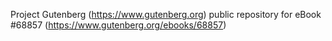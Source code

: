 Project Gutenberg (https://www.gutenberg.org) public repository for
eBook #68857 (https://www.gutenberg.org/ebooks/68857)
